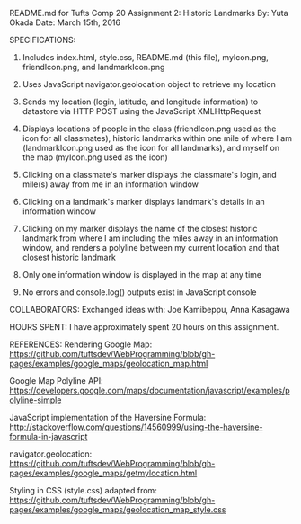 README.md for Tufts Comp 20 Assignment 2: Historic Landmarks
By: Yuta Okada
Date: March 15th, 2016


SPECIFICATIONS:
1. Includes index.html, style.css, README.md (this file), myIcon.png, friendIcon.png, and landmarkIcon.png

2. Uses JavaScript navigator.geolocation object to retrieve my location

3. Sends my location (login, latitude, and longitude information) to datastore via HTTP POST using the JavaScript XMLHttpRequest

4. Displays locations of people in the class (friendIcon.png used as the icon for all classmates),  historic landmarks within one mile of where I am (landmarkIcon.png used as the icon for all landmarks), and myself on the map (myIcon.png used as the icon)

5. Clicking on a classmate's marker displays the classmate's login, and mile(s) away from me in an information window

6. Clicking on a landmark's marker displays landmark's details in an information window

7. Clicking on my marker displays the name of the closest historic landmark from where I am including the miles away in an information window, and renders a polyline between my current location and that closest historic landmark

8. Only one information window is displayed in the map at any time

9. No errors and console.log() outputs exist in JavaScript console


COLLABORATORS:
Exchanged ideas with: Joe Kamibeppu, Anna Kasagawa


HOURS SPENT:
I have approximately spent 20 hours on this assignment.


REFERENCES:
Rendering Google Map: https://github.com/tuftsdev/WebProgramming/blob/gh-pages/examples/google_maps/geolocation_map.html

Google Map Polyline API: https://developers.google.com/maps/documentation/javascript/examples/polyline-simple

JavaScript implementation of the Haversine Formula:
http://stackoverflow.com/questions/14560999/using-the-haversine-formula-in-javascript

navigator.geolocation: https://github.com/tuftsdev/WebProgramming/blob/gh-pages/examples/google_maps/getmylocation.html

Styling in CSS (style.css) adapted from: https://github.com/tuftsdev/WebProgramming/blob/gh-pages/examples/google_maps/geolocation_map_style.css